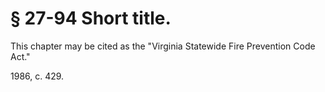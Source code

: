 # § 27-94 Short title.

<p>This chapter may be cited as the "Virginia Statewide Fire Prevention Code Act."</p><p>1986, c. 429.</p>